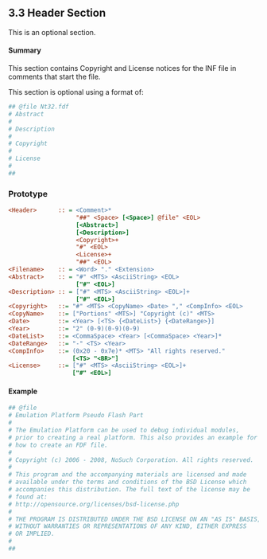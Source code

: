 <!--- @file
  3.3 Header Section

  Copyright (c) 2006-2017, Intel Corporation. All rights reserved.<BR>

  Redistribution and use in source (original document form) and 'compiled'
  forms (converted to PDF, epub, HTML and other formats) with or without
  modification, are permitted provided that the following conditions are met:

  1) Redistributions of source code (original document form) must retain the
     above copyright notice, this list of conditions and the following
     disclaimer as the first lines of this file unmodified.

  2) Redistributions in compiled form (transformed to other DTDs, converted to
     PDF, epub, HTML and other formats) must reproduce the above copyright
     notice, this list of conditions and the following disclaimer in the
     documentation and/or other materials provided with the distribution.

  THIS DOCUMENTATION IS PROVIDED BY TIANOCORE PROJECT "AS IS" AND ANY EXPRESS OR
  IMPLIED WARRANTIES, INCLUDING, BUT NOT LIMITED TO, THE IMPLIED WARRANTIES OF
  MERCHANTABILITY AND FITNESS FOR A PARTICULAR PURPOSE ARE DISCLAIMED. IN NO
  EVENT SHALL TIANOCORE PROJECT  BE LIABLE FOR ANY DIRECT, INDIRECT, INCIDENTAL,
  SPECIAL, EXEMPLARY, OR CONSEQUENTIAL DAMAGES (INCLUDING, BUT NOT LIMITED TO,
  PROCUREMENT OF SUBSTITUTE GOODS OR SERVICES; LOSS OF USE, DATA, OR PROFITS;
  OR BUSINESS INTERRUPTION) HOWEVER CAUSED AND ON ANY THEORY OF LIABILITY,
  WHETHER IN CONTRACT, STRICT LIABILITY, OR TORT (INCLUDING NEGLIGENCE OR
  OTHERWISE) ARISING IN ANY WAY OUT OF THE USE OF THIS DOCUMENTATION, EVEN IF
  ADVISED OF THE POSSIBILITY OF SUCH DAMAGE.

-->

## 3.3 Header Section

This is an optional section.

#### Summary

This section contains Copyright and License notices for the INF file in
comments that start the file.

This section is optional using a format of:

```ini
## @file Nt32.fdf
# Abstract
#
# Description
#
# Copyright
#
# License
#
##
```

### Prototype

```ini
<Header>      :: = <Comment>*
                   "##" <Space> [<Space>] @file" <EOL>
                   [<Abstract>]
                   [<Description>]
                   <Copyright>+
                   "#" <EOL>
                   <License>+
                   "##" <EOL>
<Filename>    :: = <Word> "." <Extension>
<Abstract>    :: = "#" <MTS> <AsciiString> <EOL>
                   ["#" <EOL>]
<Description> :: = ["#" <MTS> <AsciiString> <EOL>]+
                   ["#" <EOL>]
<Copyright>   ::= "#" <MTS> <CopyName> <Date> "," <CompInfo> <EOL>
<CopyName>    ::= ["Portions" <MTS>] "Copyright (c)" <MTS>
<Date>        ::= <Year> [<TS> {<DateList>} {<DateRange>}]
<Year>        ::= "2" (0-9)(0-9)(0-9)
<DateList>    ::= <CommaSpace> <Year> [<CommaSpace> <Year>]*
<DateRange>   ::= "-" <TS> <Year>
<CompInfo>    ::= (0x20 - 0x7e)* <MTS> "All rights reserved."
                  [<TS> "<BR>"]
<License>     ::= ["#" <MTS> <AsciiString> <EOL>]+
                  ["#" <EOL>]
```

#### Example

```ini
## @file
# Emulation Platform Pseudo Flash Part
#
# The Emulation Platform can be used to debug individual modules,
# prior to creating a real platform. This also provides an example for
# how to create an FDF file.
#
# Copyright (c) 2006 - 2008, NoSuch Corporation. All rights reserved.
#
# This program and the accompanying materials are licensed and made
# available under the terms and conditions of the BSD License which
# accompanies this distribution. The full text of the license may be
# found at:
# http://opensource.org/licenses/bsd-license.php
#
# THE PROGRAM IS DISTRIBUTED UNDER THE BSD LICENSE ON AN "AS IS" BASIS,
# WITHOUT WARRANTIES OR REPRESENTATIONS OF ANY KIND, EITHER EXPRESS
# OR IMPLIED.
#
##
```
